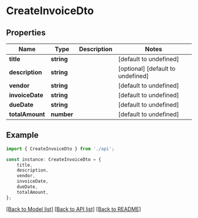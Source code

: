 # CreateInvoiceDto


## Properties

Name | Type | Description | Notes
------------ | ------------- | ------------- | -------------
**title** | **string** |  | [default to undefined]
**description** | **string** |  | [optional] [default to undefined]
**vendor** | **string** |  | [default to undefined]
**invoiceDate** | **string** |  | [default to undefined]
**dueDate** | **string** |  | [default to undefined]
**totalAmount** | **number** |  | [default to undefined]

## Example

```typescript
import { CreateInvoiceDto } from './api';

const instance: CreateInvoiceDto = {
    title,
    description,
    vendor,
    invoiceDate,
    dueDate,
    totalAmount,
};
```

[[Back to Model list]](../README.md#documentation-for-models) [[Back to API list]](../README.md#documentation-for-api-endpoints) [[Back to README]](../README.md)
